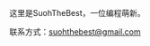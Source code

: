 这里是SuohTheBest，一位编程萌新。

联系方式：suohthebest@gmail.com
<!---
SuohTheBest/SuohTheBest is a ✨ special ✨ repository because its `README.md` (this file) appears on your GitHub profile.
You can click the Preview link to take a look at your changes.
--->

